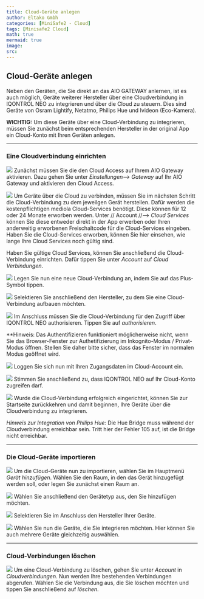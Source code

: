 ```yaml
---
title: Cloud-Geräte anlegen
author: Eltako Gmbh
categories: [MiniSafe2 - Cloud]
tags: [Minisafe2 Cloud]
math: true
mermaid: true
image:
src:
---
```



## Cloud-Geräte anlegen

Neben den Geräten, die Sie direkt an das AIO GATEWAY anlernen, ist es
auch möglich, Geräte weiterer Hersteller über eine Cloudverbindung in
IQONTROL NEO zu integrieren und über die Cloud zu steuern. Dies sind
Geräte von Osram Lightify, Netatmo, Philips Hue und Ivideon
(Eco-Kamera).  
  
**WICHTIG:** Um diese Geräte über eine Cloud-Verbindung zu integrieren,
müssen Sie zunächst beim entsprechenden Hersteller in der original App
ein Cloud-Konto mit Ihren Geräten anlegen.

-----

### Eine Cloudverbindung einrichten

![](/de/iqontrol_neo/iqneo_cloudaccess.jpg) Zunächst müssen Sie die den
Cloud Access auf Ihrem AIO Gateway aktivieren. Dazu gehen Sie unter
*Einstellungen*--\> *Gateway* auf Ihr AIO Gateway und aktivieren den
Cloud Access.  
  
  
  
![](/de/iqontrol_neo/iqneo_cloudverbindung.jpg) Um Geräte über die Cloud
zu verbinden, müssen Sie im nächsten Schritt die Cloud-Verbindung zu dem
jeweilgen Gerät herstellen. Dafür werden die kostenpflichtigen mediola
Cloud-Services benötigt. Diese können für 12 oder 24 Monate erworben
werden. Unter // Account //--\> *Cloud Services* können Sie diese
entweder direkt in der App erwerben oder Ihren anderweitig erworbenen
Freischaltcode für die Cloud-Services eingeben. Haben Sie die
Cloud-Services erworben, können Sie hier einsehen, wie lange Ihre Cloud
Services noch gültig sind.

Haben Sie gültige Cloud Services, können Sie anschließend die
Cloud-Verbindung einrichten. Dafür tippen Sie unter *Account* auf *Cloud
Verbindungen*.

![](/de/iqontrol_neo/iqneo_cloudverbindung_anlegen.jpg) Legen Sie nun
eine neue Cloud-Verbindung an, indem Sie auf das Plus-Symbol tippen.  
  
  
  
![](/de/iqontrol_neo/iqneo_cloudverbindung_waehlen.jpg) Selektieren Sie
anschließend den Hersteller, zu dem Sie eine Cloud-Verbindung aufbauen
möchten.  
  
  
  
![](/de/iqontrol_neo/iqneo_cloudverbindung_auth.jpg) Im Anschluss müssen
Sie die Cloud-Verbindung für den Zugriff über IQONTROL NEO
authorisieren. Tippen Sie auf *authorisieren*.

\*\*Hinweis: Das Authentifizieren funktioniert möglicherweise nicht,
wenn Sie das Browser-Fenster zur Authetifizierung im Inkognito-Modus /
Privat-Modus öffnen. Stellen Sie daher bitte sicher, dass das Fenster im
normalen Modus geöffnet wird.  
  
  
  
![](/de/iqontrol_neo/iqneo_cloudverbindung_einloggen.jpg) Loggen Sie
sich nun mit Ihren Zugangsdaten im Cloud-Account ein.  
  
  
![](/de/iqontrol_neo/iqneo_cloudverbindung_zugriff.jpg) Stimmen Sie
anschließend zu, dass IQONTROL NEO auf Ihr Cloud-Konto zugreifen darf.  
  
  
  
![](/de/iqontrol_neo/iqneo_cloudverbindung_erfolg.jpg) Wurde die
Cloud-Verbindung erfolgreich eingerichtet, können Sie zur Startseite
zurückkehren und damit beginnen, Ihre Geräte über die Cloudverbindung
zu integrieren.  
  
*Hinweis zur Integration von Philips Hue:* Die Hue Bridge muss während
der Cloudverbindung erreichbar sein. Tritt hier der Fehler 105 auf, ist
die Bridge nicht erreichbar.

-----

### Die Cloud-Geräte importieren

![](/de/iqontrol_neo/iqneo_hauptmenue.jpg) Um die Cloud-Geräte nun zu
importieren, wählen Sie im Hauptmenü *Gerät hinzufügen*. Wählen Sie den
Raum, in den das Gerät hinzugefügt werden soll, oder legen Sie zunächst
einen Raum an.  
  
  
  
![](/de/iqontrol_neo/iqneo_cloudgeraet-typ.jpg) Wählen Sie anschließend
den Gerätetyp aus, den Sie hinzufügen möchten.  
  
  
  
![](/de/iqontrol_neo/iqneo_cloudgeraet_hersteller.jpg) Selektieren Sie
im Anschluss den Hersteller Ihrer Geräte.  
  
  
  
![](/de/iqontrol_neo/iqneo_cloudgeraet_geraet.jpg) Wählen Sie nun die
Geräte, die Sie integrieren möchten. Hier können Sie auch mehrere Geräte
gleichzeitig auswählen.

-----

### Cloud-Verbindungen löschen

![](/de/iqontrol_neo/iqneo_cloudverbindung_loeschen.jpg) Um eine
Cloud-Verbindung zu löschen, gehen Sie unter *Account* in
*Cloudverbindungen*. Nun werden Ihre bestehenden Verbindungen abgerufen.
Wählen Sie die Verbindung aus, die Sie löschen möchten und tippen Sie
anschließend auf *löschen*.
